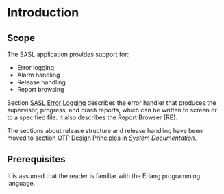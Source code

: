 <!--
%CopyrightBegin%

SPDX-License-Identifier: Apache-2.0

Copyright Ericsson AB 2023-2024. All Rights Reserved.

Licensed under the Apache License, Version 2.0 (the "License");
you may not use this file except in compliance with the License.
You may obtain a copy of the License at

    http://www.apache.org/licenses/LICENSE-2.0

Unless required by applicable law or agreed to in writing, software
distributed under the License is distributed on an "AS IS" BASIS,
WITHOUT WARRANTIES OR CONDITIONS OF ANY KIND, either express or implied.
See the License for the specific language governing permissions and
limitations under the License.

%CopyrightEnd%
-->
# Introduction

## Scope

The SASL application provides support for:

- Error logging
- Alarm handling
- Release handling
- Report browsing

Section [SASL Error Logging](error_logging.md) describes the error handler that
produces the supervisor, progress, and crash reports, which can be written to
screen or to a specified file. It also describes the Report Browser (RB).

The sections about release structure and release handling have been moved to
section [OTP Design Principles](`e:system:index.html`) in _System
Documentation_.

## Prerequisites

It is assumed that the reader is familiar with the Erlang programming language.
